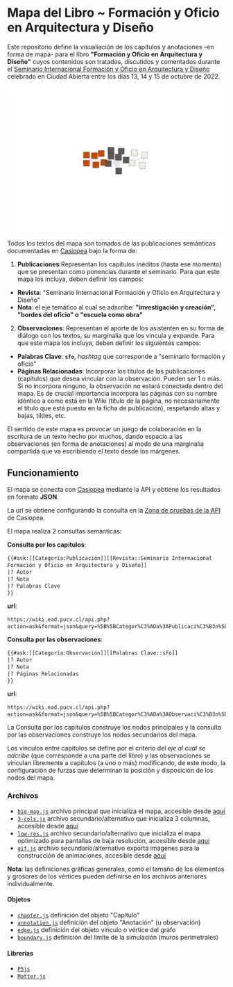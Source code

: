 # Mapa del Libro ~ Formación y Oficio en Arquitectura y Diseño

Este repositorio define la visualiación de los capítulos y anotaciones –en forma de mapa- para el libro **"Formación y Oficio en Arquitectura y Diseño"** cuyos contenidos son tratados, discutidos y comentados durante el [Seminario Internacional Formación y Oficio en Arquitectura y Diseño](https://wiki.ead.pucv.cl/Seminario_Internacional_Formaci%C3%B3n_y_Oficio_en_Arquitectura_y_Dise%C3%B1o) celebrado en Ciudad Abierta entre los días 13, 14 y 15 de octubre de 2022.


<p align="center">

![Mapa del Seminario](img/big-map.gif)

</p>


Todos los textos del mapa son tomados de las publicaciones semánticas documentadas en [Casiopea](https://wiki.ead.pucv.cl/) bajo la forma de:

1. **Publicaciones**:Representan los capítulos inéditos (hasta ese momento) que se presentan como ponencias durante el seminario. Para que este mapa los incluya, deben definir los campos:
 - **Revista**: "Seminario Internacional Formación y Oficio en Arquitectura y Diseño"
 - **Nota**: el eje temático al cual se adscribe: **"investigación y creación", "bordes del oficio" o "escuela como obra"**
2. **Observaciones**: Representan el aporte de los asistenten en su forma de diálogo con los textos, su marginalia que los vincula y expande. Para que este mapa los incluya, deben definir los siguientes campos:
 - **Palabras Clave**: **```sfo```**, *hashtag* que corresponde a "seminario formación y oficio"
 - **Páginas Relacionadas**: Incorporar los títulos de las publicaciones (capítulos) que desea vincular con la observación. Pueden ser 1 o más. Si no incorpora ninguno, la observación no estará conectada dentro del mapa. Es de crucial importancia incorpora las páginas con su nombre idéntico a como está en la Wiki (título de la página, no necesariamente el título que está puesto en la ficha de publicación), respetando altas y bajas, tildes, etc.

El sentido de este mapa es provocar un juego de colaboración en la escritura de un texto hecho por muchos, dando espacio a las observaciones (en forma de anotaciones) al modo de una marginalia compartida que va escribiendo el texto desde los márgenes.

## Funcionamiento
El mapa se conecta con [Casiopea](https://wiki.ead.pucv.cl/) mediante la API y obtiene los resultados en formato **JSON**. 

La url se obtiene configurando la consulta en la [Zona de pruebas de la API](https://wiki.ead.pucv.cl/Especial:Zona_de_pruebas_de_la_API) de Casiopea.

El mapa realiza 2 consultas semánticas:

**Consulta por los capítulos**:

```
{{#ask:[[Categoría:Publicación]][[Revista::Seminario Internacional Formación y Oficio en Arquitectura y Diseño]]
|? Autor
|? Nota
|? Palabras Clave
}}
```

**url**: 
```
https://wiki.ead.pucv.cl/api.php?action=ask&format=json&query=%5B%5BCategor%C3%ADa%3APublicaci%C3%B3n%5D%5D%5B%5BRevista%3A%3ASeminario%20Internacional%20Formaci%C3%B3n%20y%20Oficio%20en%20Arquitectura%20y%20Dise%C3%B1o%5D%5D%20%7C%3F%20Autor%20%7C%3F%20Nota%20%7C%3F%20Palabras%20Clave&utf8=1&formatversion=latest
```

**Consulta por las observaciones**:

```
{{#ask:[[Categoría:Observación]][[Palabras Clave::sfo]]
|? Autor
|? Nota
|? Páginas Relacionadas
}}
```

**url**:
```
https://wiki.ead.pucv.cl/api.php?action=ask&format=json&query=%5B%5BCategor%C3%ADa%3AObservaci%C3%B3n%5D%5D%5B%5BPalabras%20Clave%3A%3Asfo%5D%5D%20%7C%3F%20Autor%20%7C%3F%20Nota%20%7C%3F%20P%C3%A1ginas%20Relacionadas&utf8=1&formatversion=latest
```

La Consulta por los capítulos construye los nodos principales y la consulta por las observaciones construye los nodos secundarios del mapa. 

Los vínculos entre capítulos se define por el criterio del *eje al cual se adcribe* (que corresponde a una parte del libro) y las observaciones se vinculan libremente a capítulos (a uno o más) modificando, de este modo, la configuración de furzas que determinan la posición y disposición de los nodos del mapa.

### Archivos

- [```big-map.js```](js/starter.js) archivo principal que inicializa el mapa, accesible desde [aquí](https://hspencer.github.io/s70)
- [```3-cols.js```](js/starter.js) archivo secundario/alternativo que inicializa 3 columnas, accesible desde [aquí](https://hspencer.github.io/s70/3-cols)
- [```low-res.js```](js/starter.js) archivo secundario/alternativo que inicializa el mapa optimizado para pantallas de baja resolución, accesible desde [aquí](https://hspencer.github.io/s70/low-res)
- [```gif.js```](js/starter.js) archivo secundario/alternativo exporta imágenes para la construcción de animaciones, accesible desde [aquí](https://hspencer.github.io/s70/3-cols/gif.html)

**Nota**: las definiciones gráficas generales, como el tamaño de los elementos y grosores de los vértices pueden definirse en los archivos anteriores individualmente.

#### Objetos
- [```chapter.js```](js/chapter.js) definición del objeto "Capítulo"
- [```annotation.js```](js/annotation.js) definición del objeto "Anotación" (u observación)
- [```edge.js```](js/edge.js) definición del objeto vínculo o vértice del grafo
- [```boundary.js```](js/boundary.js) definición del límite de la simulación (muros perimetrales)

#### Librerías
- [```P5js```](https://p5js.org) 
- [```Matter.js```](https://brm.io/matter-js/)